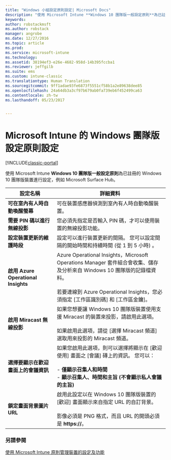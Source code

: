 ```yaml
---
title: "Windows 小組設定原則設定| Microsoft Docs"
description: "使用 Microsoft Intune **Windows 10 團隊版一般設定原則**為已註冊的 Windows 10 團隊版裝置進行設定，例如 Microsoft Surface Hub。"
keywords: 
author: robstackmsft
ms.author: robstack
manager: angrobe
ms.date: 12/27/2016
ms.topic: article
ms.prod: 
ms.service: microsoft-intune
ms.technology: 
ms.assetid: 38194ef3-e26e-4682-958d-14b395fccba1
ms.reviewer: jeffgilb
ms.suite: ems
ms.custom: intune-classic
ms.translationtype: Human Translation
ms.sourcegitcommit: 9ff1adae93fe6873f5551cf58b1a2e89638dee85
ms.openlocfilehash: 24a64db3a3cf97b679ab0fa739eb6f452499ca63
ms.contentlocale: zh-tw
ms.lasthandoff: 05/23/2017


---
```


# <a name="windows-team-configuration-policy-settings-in-microsoft-intune"></a>Microsoft Intune 的 Windows 團隊版設定原則設定

[!INCLUDE[classic-portal](../includes/classic-portal.md)]

使用 Microsoft Intune **Windows 10 團隊版一般設定原則**為已註冊的 Windows 10 團隊版裝置進行設定，例如 Microsoft Surface Hub。

|設定名稱|詳細資料|
|----------------|-----------|
|**可在室內有人時自動喚醒螢幕**|可在裝置感應器偵測到室內有人時自動喚醒裝置。|
|**需要 PIN 碼以進行無線投影**|您必須先指定是否輸入 PIN 碼，才可以使用裝置的無線投影功能。|
|**設定裝置更新的維護時段**|設定可以進行裝置更新的間隔。 您可以設定間隔的開始時間和持續時間 (從 1 到 5 小時) 。|
|**啟用 Azure Operational Insights**|Azure Operational Insights，Microsoft Operations Manager 套件組合會收集、儲存及分析來自 Windows 10 團隊版的記錄檔資料。<br /><br />若要連線到 Azure Operational Insights，您必須指定 [工作區識別碼] 和 [工作區金鑰]。|
|**啟用 Miracast 無線投影**|如果您想要讓 Windows 10 團隊版裝置使用支援 Miracast 的裝置來投影，請啟用此選項。<br /><br />如果啟用此選項，請從 [選擇 Miracast 頻道] 選取用來投影的 Miracast 頻道。|
|**選擇要顯示在歡迎畫面上的會議資訊**|如果您啟用此選項，則可以選擇將顯示在 [歡迎使用] 畫面之 [會議] 磚上的資訊。 您可以：<br /><br />-   **僅顯示召集人和時間**<br />-   **顯示召集人、時間和主旨 (不會顯示私人會議的主旨)**|
|**鎖定畫面背景圖片 URL**|啟用此設定以在 Windows 10 團隊版裝置的 [歡迎] 畫面顯示來自指定 URL 的自訂背景。<br /><br />影像必須是 PNG 格式，而且 URL 的開頭必須是 **https://**。|


### <a name="see-also"></a>另請參閱
[使用 Microsoft Intune 原則管理裝置的設定及功能](manage-settings-and-features-on-your-devices-with-microsoft-intune-policies.md)


